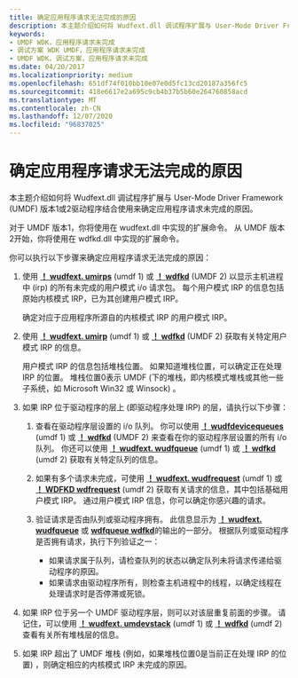 ```yaml
---
title: 确定应用程序请求无法完成的原因
description: 本主题介绍如何将 Wudfext.dll 调试程序扩展与 User-Mode Driver Framework (UMDF) 版本1或2驱动程序结合使用来确定应用程序请求未完成的原因。
keywords:
- UMDF WDK，应用程序请求未完成
- 调试方案 WDK UMDF，应用程序请求未完成
- UMDF WDK，调试方案，应用程序请求未完成
ms.date: 04/20/2017
ms.localizationpriority: medium
ms.openlocfilehash: 651df74f010bb10e07e0d5fc13cd20187a356fc5
ms.sourcegitcommit: 418e6617e2a695c9cb4b37b5b60e264760858acd
ms.translationtype: MT
ms.contentlocale: zh-CN
ms.lasthandoff: 12/07/2020
ms.locfileid: "96837025"
---
```

# <a name="determining-why-an-application-request-does-not-complete"></a>确定应用程序请求无法完成的原因


本主题介绍如何将 Wudfext.dll 调试程序扩展与 User-Mode Driver Framework (UMDF) 版本1或2驱动程序结合使用来确定应用程序请求未完成的原因。

对于 UMDF 版本1，你将使用在 wudfext.dll 中实现的扩展命令。 从 UMDF 版本2开始，你将使用在 wdfkd.dll 中实现的扩展命令。

你可以执行以下步骤来确定应用程序请求无法完成的原因：

1.  使用 [**！ wudfext. umirps**](../debugger/-wudfext-umirps.md) (umdf 1) 或 [**！ wdfkd**](../debugger/-wdfkd-wdfumirps.md) (UMDF 2) 以显示主机进程中 (irp) 的所有未完成的用户模式 i/o 请求包。 每个用户模式 IRP 的信息包括原始内核模式 IRP，已为其创建用户模式 IRP。

    确定对应于应用程序所源自的内核模式 IRP 的用户模式 IRP。

2.  使用 [**！ wudfext. umirp**](../debugger/-wudfext-umirp.md) (umdf 1) 或 [**！ wdfkd**](../debugger/-wdfkd-wdfumirp.md) (UMDF 2) 获取有关特定用户模式 IRP 的信息。

    用户模式 IRP 的信息包括堆栈位置。 如果知道堆栈位置，可以确定正在处理 IRP 的位置。 堆栈位置0表示 UMDF (下的堆栈，即内核模式堆栈或其他一些子系统，如 Microsoft Win32 或 Winsock) 。

3.  如果 IRP 位于驱动程序的层上 (即驱动程序处理 IRP) 的层，请执行以下步骤：
    1.  查看在驱动程序层设置的 i/o 队列。 你可以使用 [**！ wudfdevicequeues**](../debugger/-wudfext-wudfdevicequeues.md) (umdf 1) 或 [**！ wdfkd**](../debugger/-wdfkd-wdfdevicequeues.md) (UMDF 2) 来查看在你的驱动程序层设置的所有 i/o 队列。 你还可以使用 [**！ wudfext. wudfqueue**](../debugger/-wudfext-wudfqueue.md) (umdf 1) 或 [**！ wdfkd**](../debugger/-wdfkd-wdfqueue.md) (umdf 2) 获取有关特定队列的信息。

    2.  如果有多个请求未完成，可使用 [**！ wudfext. wudfrequest**](../debugger/-wudfext-wudfrequest.md) (umdf 1) 或 [**！ WDFKD wdfrequest**](../debugger/-wdfkd-wdfrequest.md) (umdf 2) 获取有关请求的信息，其中包括基础用户模式 IRP。 通过用户模式 IRP 信息，你可以确定你感兴趣的请求。
    3.  验证请求是否由队列或驱动程序拥有。 此信息显示为 [**！ wudfext. wudfqueue**](../debugger/-wudfext-wudfqueue.md) 或 [**wdfqueue wdfkd**](../debugger/-wdfkd-wdfqueue.md)的输出的一部分。 根据队列或驱动程序是否拥有请求，执行下列验证之一：
        -   如果请求属于队列，请检查队列的状态以确定队列未将请求传递给驱动程序的原因。
        -   如果请求由驱动程序所有，则检查主机进程中的线程，以确定线程在处理请求时是否停滞或死锁。

4.  如果 IRP 位于另一个 UMDF 驱动程序层，则可以对该层重复前面的步骤。 请记住，可以使用 [**！ wudfext. umdevstack**](../debugger/-wudfext-umdevstack.md) (umdf 1) 或 [**！ wdfkd**](../debugger/-wdfkd-wdfumdevstack.md) (umdf 2) 查看有关所有堆栈层的信息。

5.  如果 IRP 超出了 UMDF 堆栈 (例如，如果堆栈位置0是当前正在处理 IRP 的位置) ，则确定相应的内核模式 IRP 未完成的原因。

 

